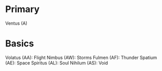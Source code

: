 # Primary
Ventus (A)
# Basics
Volatus (AA): Flight
Nimbus (AW): Storms
Fulmen (AF): Thunder
Spatium (AE): Space
Spiritus (AL): Soul
Nihilum (AS): Void